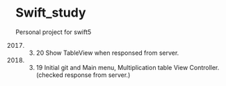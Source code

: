 # Swift_study
Personal project for swift5


2017. 3. 20
Show TableView when responsed from server.

2017. 3. 19
Initial git and Main menu, Multiplication table View Controller. (checked response from server.)

